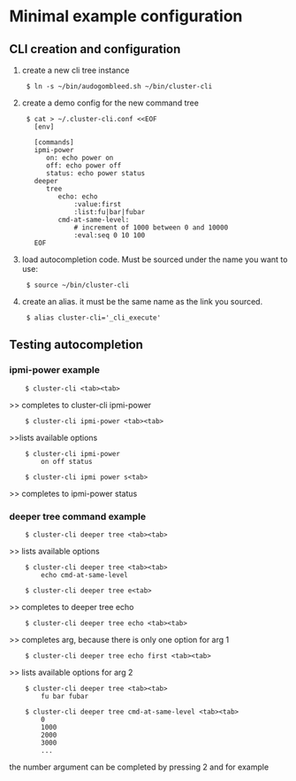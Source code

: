 # Minimal example configuration

## CLI creation and configuration

1. create a new cli tree instance

        $ ln -s ~/bin/audogombleed.sh ~/bin/cluster-cli


2. create a demo config for the new command tree

        $ cat > ~/.cluster-cli.conf <<EOF
          [env]
           
          [commands]
          ipmi-power
             on: echo power on
             off: echo power off
             status: echo power status
          deeper
             tree                
                echo: echo
                    :value:first
                    :list:fu|bar|fubar
                cmd-at-same-level:
                    # increment of 1000 between 0 and 10000
                    :eval:seq 0 10 100
          EOF

4. load autocompletion code. Must be sourced under the name you
   want to use: 

        $ source ~/bin/cluster-cli


4. create an alias. it must be the same name as the link you sourced.

        $ alias cluster-cli='_cli_execute'

## Testing autocompletion

### ipmi-power example

        $ cluster-cli <tab><tab>

\>\> completes to cluster-cli ipmi-power

        $ cluster-cli ipmi-power <tab><tab>

 \>\>lists available options

        $ cluster-cli ipmi-power
            on off status

        $ cluster-cli ipmi power s<tab>

\>\> completes to ipmi-power status

### deeper tree command example

        $ cluster-cli deeper tree <tab><tab>

\>\> lists available options

        $ cluster-cli deeper tree <tab><tab>
            echo cmd-at-same-level

        $ cluster-cli deeper tree e<tab>

\>\> completes to deeper tree echo 

        $ cluster-cli deeper tree echo <tab><tab>

\>\> completes arg, because there is only one option for arg 1

        $ cluster-cli deeper tree echo first <tab><tab>

\>\> lists available options for arg 2

        $ cluster-cli deeper tree <tab><tab>
            fu bar fubar

        $ cluster-cli deeper tree cmd-at-same-level <tab><tab>
            0
            1000
            2000
            3000
            ...

the number argument can be completed by pressing 2 and <tab> for example

